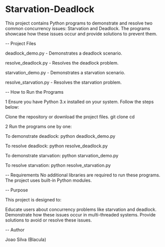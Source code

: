 # Starvation-Deadlock
  This project contains Python programs to demonstrate and resolve two common concurrency issues: Starvation and Deadlock. The programs showcase how these issues occur and provide solutions to prevent them.

--
Project Files

  deadlock_demo.py - Demonstrates a deadlock scenario.
  
  resolve_deadlock.py - Resolves the deadlock problem.
  
  starvation_demo.py - Demonstrates a starvation scenario.
  
  resolve_starvation.py - Resolves the starvation problem.

--
How to Run the Programs

1 Ensure you have Python 3.x installed on your system. Follow the steps below:
  
  Clone the repository or download the project files.
  git clone <your-github-repository-link>
  cd <your-repository-folder>
  
2 Run the programs one by one:

  To demonstrate deadlock:
  python deadlock_demo.py
  
  To resolve deadlock:
  python resolve_deadlock.py
  
  To demonstrate starvation:
  python starvation_demo.py
  
  To resolve starvation:
  python resolve_starvation.py

--
Requirements
No additional libraries are required to run these programs. The project uses built-in Python modules.

--
Purpose

  This project is designed to:
  
  Educate users about concurrency problems like starvation and deadlock.
  Demonstrate how these issues occur in multi-threaded systems.
  Provide solutions to avoid or resolve these issues.

--
Author

Joao Silva (Blacula)
